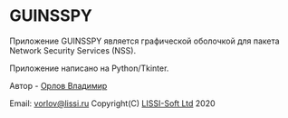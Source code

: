 # GUINSSPY
Приложение GUINSSPY является графической оболочкой для пакета
Network Security Services (NSS).

Приложение написано на Python/Tkinter.

Автор - [Орлов Владимир](http://museum.lissi-crypto.ru/)

Email: vorlov@lissi.ru
Copyright(C) [LISSI-Soft Ltd](http://soft.lissi.ru) 2020
